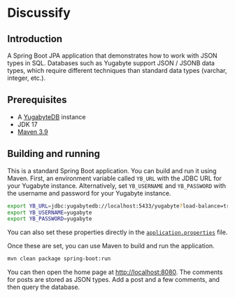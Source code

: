 # Discussify

## Introduction

A Spring Boot JPA application that demonstrates how to work with JSON types in SQL. Databases such as Yugabyte support JSON / JSONB data types, which require different techniques than standard data types (varchar, integer, etc.).

## Prerequisites

* A [YugabyteDB](https://docs.yugabyte.com/preview/quick-start/) instance
* JDK 17
* [Maven 3.9](https://maven.apache.org/download.cgi)

## Building and running

This is a standard Spring Boot application. You can build and run it using Maven. First, an environment variable called `YB_URL` with the JDBC URL for your Yugabyte instance. Alternatively, set `YB_USERNAME` and `YB_PASSWORD` with the username and password for your Yugabyte instance.

```bash
export YB_URL=jdbc:yugabytedb://localhost:5433/yugabyte?load-balance=true
export YB_USERNAME=yugabyte
export YB_PASSWORD=yugabyte
```

You can also set these properties directly in the [`application.properties`](src/main/resources/application.properties) file.

Once these are set, you can use Maven to build and run the application.

```bash
mvn clean package spring-boot:run
```

You can then open the home page at [http://localhost:8080](http://localhost:8080). The comments for posts are stored as JSON types. Add a post and a few comments, and then query the database.

